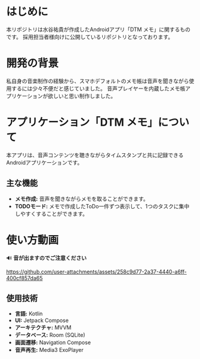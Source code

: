 # はじめに
本リポジトリは水谷祐貴が作成したAndroidアプリ「DTM メモ」に関するものです。
採用担当者様向けに公開しているリポジトリとなっております。

# 開発の背景
私自身の音楽制作の経験から、スマホデフォルトのメモ帳は音声を聞きながら使用するには少々不便だと感じていました。
音声プレイヤーを内蔵したメモ帳アプリケーションが欲しいと思い制作しました。

# アプリケーション「DTM メモ」について
本アプリは、音声コンテンツを聴きながらタイムスタンプと共に記録できるAndroidアプリケーションです。

## 主な機能

* **メモ作成:**
    音声を聞きながらメモを取ることができます。
* **TODOモード:**
    メモで作成したToDo一件ずつ表示して、1つのタスクに集中しやすくすることができます。


# 使い方動画
🔊 **音が出ますのでご注意ください**

https://github.com/user-attachments/assets/258c9d77-2a37-4440-a6ff-400cf857da65



## 使用技術

* **言語:** Kotlin
* **UI:** Jetpack Compose
* **アーキテクチャ:** MVVM
* **データベース:** Room (SQLite)
* **画面遷移:** Navigation Compose
* **音声再生:** Media3 ExoPlayer
